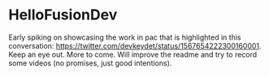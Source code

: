 # HelloFusionDev

Early spiking on showcasing the work in pac that is highlighted in this conversation: https://twitter.com/devkeydet/status/1567654222300160001.  Keep an eye out.  More to come.  Will improve the readme and try to record some videos (no promises, just good intentions).
